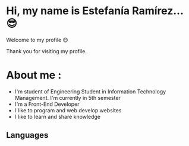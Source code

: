 # Hi, my name is Estefanía Ramírez... 😎
Welcome to my profile 😊

Thank you for visiting my profile.

# About me :

* I'm student of Engineering Student in Information Technology Management. I'm currently in 5th semester 
* I'm a Front-End Developer
* I like to program and web develop websites
* I like to learn and share knowledge

## Languages
